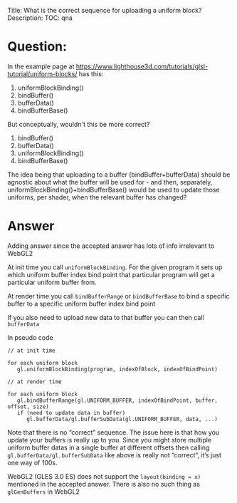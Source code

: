Title: What is the correct sequence for uploading a uniform block?
Description:
TOC: qna

# Question:

In the example page at https://www.lighthouse3d.com/tutorials/glsl-tutorial/uniform-blocks/ has this:

1. uniformBlockBinding()
2. bindBuffer()
3. bufferData()
4. bindBufferBase()

But conceptually, wouldn't this be more correct?

1. bindBuffer()
2. bufferData()
3. uniformBlockBinding()
4. bindBufferBase()

The idea being that uploading to a buffer (bindBuffer+bufferData) should be agnostic about what the buffer will be used for - and then, separately, uniformBlockBinding()+bindBufferBase() would be used to update those uniforms, per shader, when the relevant buffer has changed?


# Answer

Adding answer since the accepted answer has lots of info irrelevant to WebGL2

At init time you call `uniformBlockBinding`.  For the given program it sets up which uniform buffer index bind point that particular program will get a particular uniform buffer from.

At render time you call `bindBufferRange` or `bindBufferBase` to bind a specific buffer to a specific uniform buffer index bind point

If you also need to upload new data to that buffer you can then call `bufferData`

In pseudo code

    // at init time

    for each uniform block
       gl.uniformBlockBinding(program, indexOfBlock, indexOfBindPoint)

    // at render time

    for each uniform block
       gl.bindBufferRange(gl.UNIFORM_BUFFER, indexOfBindPoint, buffer, offset, size)
       if (need to update data in buffer)
          gl.bufferData/gl.bufferSubData(gl.UNIFORM_BUFFER, data, ...)

Note that there is no “correct” sequence. The issue here is that how you update your buffers is really up to you. Since you might store multiple uniform buffer datas in a single buffer at different offsets then calling `gl.bufferData/gl.bufferSubData` like above is really not “correct”, it’s just one way of 100s.

WebGL2 (GLES 3.0 ES) does not support the `layout(binding = x)` mentioned in the accepted answer. There is also no such thing as `glGenBuffers` in WebGL2
